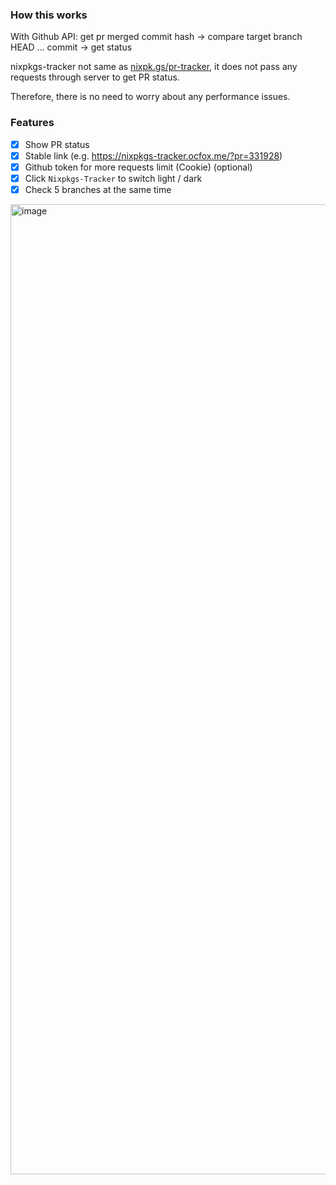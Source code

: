 ### How this works

With Github API:
get pr merged commit hash -> compare target branch HEAD ... commit -> get status

nixpkgs-tracker not same as [nixpk.gs/pr-tracker](https://nixpk.gs/pr-tracker.html),
it does not pass any requests through server to get PR status.

Therefore, there is no need to worry about any performance issues.

### Features

- [x] Show PR status
- [x] Stable link (e.g. https://nixpkgs-tracker.ocfox.me/?pr=331928)
- [x] Github token for more requests limit (Cookie) (optional)
- [x] Click `Nixpkgs-Tracker` to switch light / dark
- [x] Check 5 branches at the same time

<img width="1552" alt="image" src="https://github.com/user-attachments/assets/d247eb27-0320-4384-ad3f-36daca4d0ac0">
